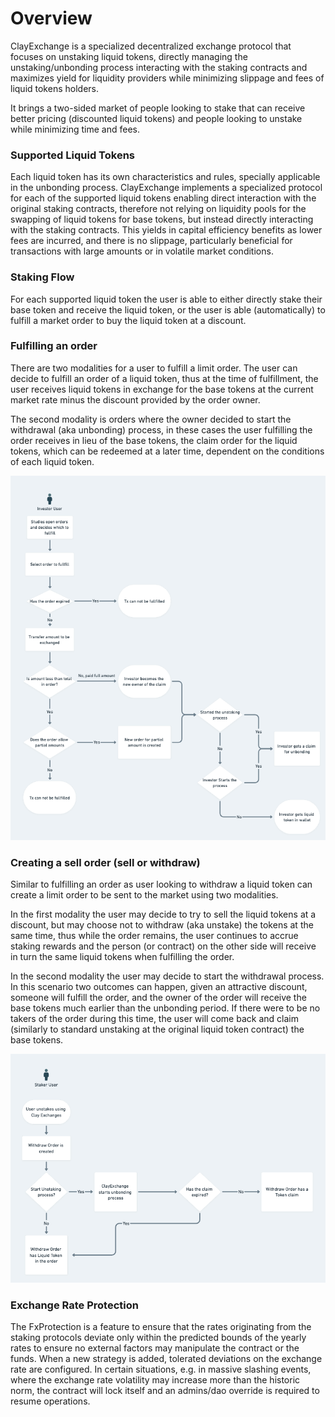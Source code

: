 # Overview

ClayExchange is a specialized decentralized exchange protocol that focuses on unstaking liquid tokens, directly managing the unstaking/unbonding process interacting with the staking contracts and maximizes yield for liquidity providers while minimizing slippage and fees of liquid tokens holders.

It brings a two-sided market of people looking to stake that can receive better pricing (discounted liquid tokens) and people looking to unstake while minimizing time and fees.

### Supported Liquid Tokens

Each liquid token has its own characteristics and rules, specially applicable in the unbonding process. ClayExchange implements a specialized protocol for each of the supported liquid tokens enabling direct interaction with the original staking contracts, therefore not relying on liquidity pools for the swapping of liquid tokens for base tokens, but instead directly interacting with the staking contracts. This yields in capital efficiency benefits as lower fees are incurred, and there is no slippage, particularly beneficial for transactions with large amounts or in volatile market conditions.

### Staking Flow

For each supported liquid token the user is able to either directly stake their base token and receive the liquid token, or the user is able (automatically) to fulfill a market order to buy the liquid token at a discount.

### Fulfilling an order

There are two modalities for a user to fulfill a limit order. The user can decide to fulfill an order of a liquid token, thus at the time of fulfillment, the user receives liquid tokens in exchange for the base tokens at the current market rate minus the discount provided by the order owner. 

The second modality is orders where the owner decided to start the withdrawal (aka unbonding) process, in these cases the user fulfilling the order receives in lieu of the base tokens, the claim order for the liquid tokens, which can be redeemed at a later time, dependent on the conditions of each liquid token.

![fulfill](../images/fulfill.png)

### Creating a sell order (sell or withdraw)

Similar to fulfilling an order as user looking to withdraw a liquid token can create a limit order to be sent to the market using two modalities.

In the first modality the user may decide to try to sell the liquid tokens at a discount, but may choose not to withdraw (aka unstake) the tokens at the same time, thus while the order remains, the user continues to accrue staking rewards and the person (or contract) on the other side will receive in turn the same liquid tokens when fulfilling the order.

In the second modality the user may decide to start the withdrawal process. In this scenario two outcomes can happen, given an attractive discount, someone will fulfill the order, and the owner of the order will receive the base tokens much earlier than the unbonding period. If there were to be no takers of the order during this time, the user will come back and claim (similarly to standard unstaking at the original liquid token contract) the base tokens.

![order](../images/order.png)

### Exchange Rate Protection

The FxProtection is a feature to ensure that the rates originating from the staking protocols deviate only within the predicted bounds of the yearly rates to ensure no external factors may manipulate the contract or the funds. When a new strategy is added, tolerated deviations on the exchange rate are configured. In certain situations, e.g. in massive slashing events, where the exchange rate volatility may increase more than the historic norm, the contract will lock itself and an admins/dao override is required to resume operations.